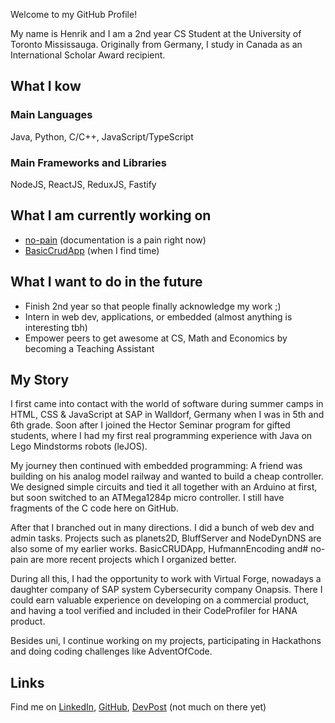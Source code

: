 Welcome to my GitHub Profile!

My name is Henrik and I am a 2nd year CS Student at the University of Toronto Mississauga.
Originally from Germany, I study in Canada as an International Scholar Award recipient.

## What I kow

### Main Languages

Java, Python, C/C++, JavaScript/TypeScript

### Main Frameworks and Libraries

NodeJS, ReactJS, ReduxJS, Fastify


## What I am currently working on

- [no-pain](https://github.com/HenrikSZ/no-pain) (documentation is a pain right now)
- [BasicCrudApp](https://github.com/HenrikSZ/BasicCRUDApp) (when I find time)


## What I want to do in the future

- Finish 2nd year so that people finally acknowledge my work ;)
- Intern in web dev, applications, or embedded (almost anything is interesting tbh)
- Empower peers to get awesome at CS, Math and Economics by becoming a Teaching Assistant


## My Story

I first came into contact with the world of software during summer camps in HTML, CSS & JavaScript at SAP
in Walldorf, Germany when I was in 5th and 6th grade. Soon after I joined the Hector Seminar program
for gifted students, where I had my first real programming experience with Java on Lego Mindstorms robots (leJOS).

My journey then continued with embedded programming: A friend was building on his analog model railway and
wanted to build a cheap controller. We designed simple circuits and tied it all together with an Arduino at
first, but soon switched to an ATMega1284p micro controller. I still have fragments of the C code here on GitHub.

After that I branched out in many directions. I did a bunch of web dev and admin tasks. Projects such as
planets2D, BluffServer and NodeDynDNS are also some of my earlier works. BasicCRUDApp, HufmannEncoding and#
no-pain are more recent projects which I organized better.

During all this, I had the opportunity to work with Virtual Forge, nowadays a daughter company of
SAP system Cybersecurity company Onapsis. There I could earn valuable experience on developing on
a commercial product, and having a tool verified and included in their CodeProfiler for HANA product.

Besides uni, I continue working on my projects, participating in Hackathons and doing coding
challenges like AdventOfCode.


## Links

Find me on [LinkedIn](https://www.linkedin.com/in/henrikszimmermann/), [GitHub](https://github.com/HenrikSZ),
[DevPost](https://devpost.com/FG-SirVY) (not much on there yet)


